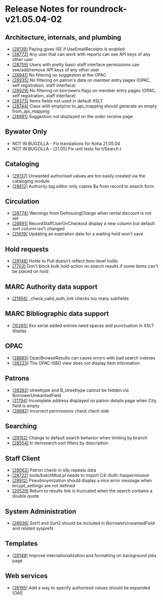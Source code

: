 
# Release Notes for roundrock-v21.05.04-02

## Architecture, internals, and plumbing

- [[29139]](http://bugs.koha-community.org/bugzilla3/show_bug.cgi?id=29139) Paying gives ISE if UseEmailReceipts is enabled
- [[28772]](http://bugs.koha-community.org/bugzilla3/show_bug.cgi?id=28772) Any user that can work with reports can see API keys of any other user
- [[28759]](http://bugs.koha-community.org/bugzilla3/show_bug.cgi?id=28759) Users with pretty basic staff interface permissions can see/add/remove API keys of any other user
- [[28941]](http://bugs.koha-community.org/bugzilla3/show_bug.cgi?id=28941) No filtering on suggestion at the OPAC
- [[28935]](http://bugs.koha-community.org/bugzilla3/show_bug.cgi?id=28935) No filtering on patron's data on member entry pages (OPAC, self registration, staff interface)
- [[28929]](http://bugs.koha-community.org/bugzilla3/show_bug.cgi?id=28929) No filtering on borrowers.flags on member entry pages (OPAC, self registration, staff interface)
- [[28373]](http://bugs.koha-community.org/bugzilla3/show_bug.cgi?id=28373) Items fields not used in default XSLT
- [[28744]](http://bugs.koha-community.org/bugzilla3/show_bug.cgi?id=28744) Class with empty/no to_api_mapping should generate an empty from_api_mapping
- [[28881]](http://bugs.koha-community.org/bugzilla3/show_bug.cgi?id=28881) Suggestion not displayed on the order receive page

## Bywater Only

- NOT IN BUGZILLA - Fix translations for Koha 21.05.04
- NOT IN BUGZILLA - [21.05] Fix unit tests for t/Search.t

## Cataloging

- [[29137]](http://bugs.koha-community.org/bugzilla3/show_bug.cgi?id=29137) Unwanted authorised values are too easily created via the cataloging module
- [[28812]](http://bugs.koha-community.org/bugzilla3/show_bug.cgi?id=28812) Authority tag editor only copies $a from record to search form

## Circulation

- [[28774]](http://bugs.koha-community.org/bugzilla3/show_bug.cgi?id=28774) Warnings from GetIssuingCharge when rental discount is not set
- [[28891]](http://bugs.koha-community.org/bugzilla3/show_bug.cgi?id=28891) RecordStaffUserOnCheckout display a new column but default sort column isn't changed
- [[25619]](http://bugs.koha-community.org/bugzilla3/show_bug.cgi?id=25619) Updating an expiration date for a waiting hold won't save

## Hold requests

- [[29148]](http://bugs.koha-community.org/bugzilla3/show_bug.cgi?id=29148) Holds to Pull doesn't reflect item-level holds
- [[7703]](http://bugs.koha-community.org/bugzilla3/show_bug.cgi?id=7703) Don't block bulk hold action on search results if some items can't be placed on hold

## MARC Authority data support

- [[21958]](http://bugs.koha-community.org/bugzilla3/show_bug.cgi?id=21958) _check_valid_auth_link checks too many subfields

## MARC Bibliographic data support

- [[10265]](http://bugs.koha-community.org/bugzilla3/show_bug.cgi?id=10265) 8xx serial added entries need spaces and punctuation in XSLT display

## OPAC

- [[28885]](http://bugs.koha-community.org/bugzilla3/show_bug.cgi?id=28885) OpacBrowseResults can cause errors with bad search indexes
- [[26223]](http://bugs.koha-community.org/bugzilla3/show_bug.cgi?id=26223) The OPAC ISBD view does not display item information

## Patrons

- [[28392]](http://bugs.koha-community.org/bugzilla3/show_bug.cgi?id=28392) streettype and B_streettype cannot be hidden via BorrowerUnwantedField
- [[21794]](http://bugs.koha-community.org/bugzilla3/show_bug.cgi?id=21794) Incomplete address displayed on patron details page when City field is empty
- [[28882]](http://bugs.koha-community.org/bugzilla3/show_bug.cgi?id=28882) Incorrect permissions check client-side

## Searching

- [[29152]](http://bugs.koha-community.org/bugzilla3/show_bug.cgi?id=29152) Change to default search behavior when limiting by branch
- [[28554]](http://bugs.koha-community.org/bugzilla3/show_bug.cgi?id=28554) In itemsearch sort filters by description

## Staff Client

- [[29062]](http://bugs.koha-community.org/bugzilla3/show_bug.cgi?id=29062) Patron check-in slip repeats data
- [[28722]](http://bugs.koha-community.org/bugzilla3/show_bug.cgi?id=28722) tools/batchMod.pl needs to import C4::Auth::haspermission
- [[28912]](http://bugs.koha-community.org/bugzilla3/show_bug.cgi?id=28912) Pseudonymization should display a nice error message when brcypt_settings are not defined
- [[20529]](http://bugs.koha-community.org/bugzilla3/show_bug.cgi?id=20529) Return to results link is truncated when the search contains a double quote

## System Administration

- [[28936]](http://bugs.koha-community.org/bugzilla3/show_bug.cgi?id=28936) Sort1 and Sort2 should be included in BorrowerUnwantedField and related sysprefs

## Templates

- [[28149]](http://bugs.koha-community.org/bugzilla3/show_bug.cgi?id=28149) Improve internationalization and formatting on background jobs page

## Web services

- [[26195]](http://bugs.koha-community.org/bugzilla3/show_bug.cgi?id=26195) Add a way to specify authorised values should be expanded [OAI]


